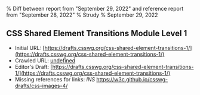% Diff between report from "September 29, 2022" and reference report from "September 28, 2022"
% Strudy
% September 29, 2022

## CSS Shared Element Transitions Module Level 1

- Initial URL: [https://drafts.csswg.org/css-shared-element-transitions-1/](https://drafts.csswg.org/css-shared-element-transitions-1/)
- Crawled URL: [undefined](undefined)
- Editor's Draft: [https://drafts.csswg.org/css-shared-element-transitions-1/](https://drafts.csswg.org/css-shared-element-transitions-1/)
- Missing references for links: *INS* https://w3c.github.io/csswg-drafts/css-images-4/



